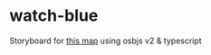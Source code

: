 # watch-blue

Storyboard for [this map](https://osu.ppy.sh/beatmapsets/1706965#osu/3487931) using osbjs v2 & typescript
